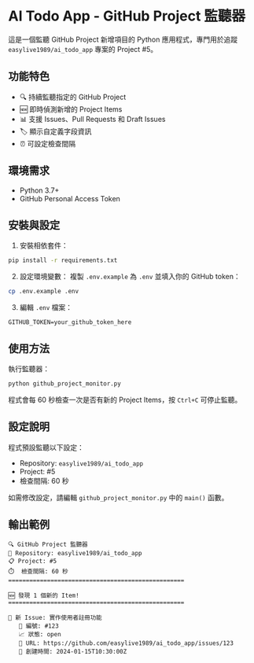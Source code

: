 # AI Todo App - GitHub Project 監聽器

這是一個監聽 GitHub Project 新增項目的 Python 應用程式，專門用於追蹤 `easylive1989/ai_todo_app` 專案的 Project #5。

## 功能特色

- 🔍 持續監聽指定的 GitHub Project
- 🆕 即時偵測新增的 Project Items
- 📊 支援 Issues、Pull Requests 和 Draft Issues
- 🏷️ 顯示自定義字段資訊
- ⏰ 可設定檢查間隔

## 環境需求

- Python 3.7+
- GitHub Personal Access Token

## 安裝與設定

1. 安裝相依套件：
```bash
pip install -r requirements.txt
```

2. 設定環境變數：
複製 `.env.example` 為 `.env` 並填入你的 GitHub token：
```bash
cp .env.example .env
```

3. 編輯 `.env` 檔案：
```
GITHUB_TOKEN=your_github_token_here
```

## 使用方法

執行監聽器：
```bash
python github_project_monitor.py
```

程式會每 60 秒檢查一次是否有新的 Project Items，按 `Ctrl+C` 可停止監聽。

## 設定說明

程式預設監聽以下設定：
- Repository: `easylive1989/ai_todo_app`
- Project: #5
- 檢查間隔: 60 秒

如需修改設定，請編輯 `github_project_monitor.py` 中的 `main()` 函數。

## 輸出範例

```
🔍 GitHub Project 監聽器
📂 Repository: easylive1989/ai_todo_app
📋 Project: #5
⏱️  檢查間隔: 60 秒
==================================================

🆕 發現 1 個新的 Item!
==================================================

📌 新 Issue: 實作使用者註冊功能
   🔢 編號: #123
   📈 狀態: open
   🔗 URL: https://github.com/easylive1989/ai_todo_app/issues/123
   📅 創建時間: 2024-01-15T10:30:00Z
```